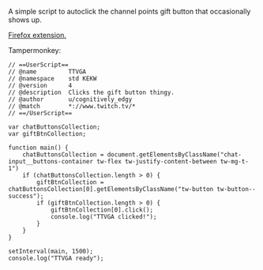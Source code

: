 A simple script to autoclick the channel points gift button that occasionally shows up.

[Firefox extension.](https://addons.mozilla.org/en-US/firefox/addon/twitch-tv-gift-autoclicker/)

Tampermonkey:

```
// ==UserScript==
// @name         TTVGA
// @namespace    std KEKW
// @version      4
// @description  Clicks the gift button thingy.
// @author       u/cognitively_edgy
// @match        *://www.twitch.tv/*
// ==/UserScript==

var chatButtonsCollection;
var giftBtnCollection;

function main() {
    chatButtonsCollection = document.getElementsByClassName("chat-input__buttons-container tw-flex tw-justify-content-between tw-mg-t-1")
    if (chatButtonsCollection.length > 0) {
        giftBtnCollection = chatButtonsCollection[0].getElementsByClassName("tw-button tw-button--success");
        if (giftBtnCollection.length > 0) {
            giftBtnCollection[0].click();
            console.log("TTVGA clicked!");
        }
    }
}

setInterval(main, 1500);
console.log("TTVGA ready");
```
